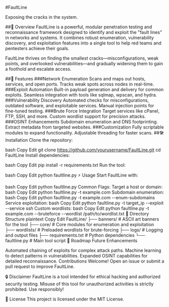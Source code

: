 #FaultLine

Exposing the cracks in the system.

##📜 Overview
FaultLine is a powerful, modular penetration testing and reconnaissance framework designed to identify and exploit the "fault lines" in networks and systems. It combines robust enumeration, vulnerability discovery, and exploitation features into a single tool to help red teams and pentesters achieve their goals.

FaultLine thrives on finding the smallest cracks—misconfigurations, weak points, and overlooked vulnerabilities—and gradually widening them to gain a foothold and escalate access.

##🚀 Features
###Network Enumeration
Scans and maps out hosts, services, and open ports.
Tracks weak spots across nodes in real-time.
###Exploit Automation
Built-in payload generation and delivery for common exploits.
Seamless integration with tools like sqlmap, wpscan, and hydra.
###Vulnerability Discovery
Automated checks for misconfigurations, outdated software, and exploitable services.
Manual injection points for fine-tuned testing.
###Brute Force Integration
Target services like cPanel, FTP, SSH, and more.
Custom wordlist support for precision attacks.
###OSINT Enhancements
Subdomain enumeration and DNS footprinting.
Extract metadata from targeted websites.
###Customization
Fully scriptable modules to expand functionality.
Adjustable threading for faster scans.
##🛠 Installation
Clone the repository:

bash
Copy
Edit
git clone https://github.com/yourusername/FaultLine.git
cd FaultLine
Install dependencies:

bash
Copy
Edit
pip install -r requirements.txt
Run the tool:

bash
Copy
Edit
python faultline.py
⚡ Usage
Start FaultLine with:

bash
Copy
Edit
python faultline.py
Common Flags:
Target a host or domain:
bash
Copy
Edit
python faultline.py -t example.com
Subdomain enumeration:
bash
Copy
Edit
python faultline.py -t example.com --enum-subdomains
Service exploitation:
bash
Copy
Edit
python faultline.py -t target_ip --exploit --service ssh
Custom wordlists:
bash
Copy
Edit
python faultline.py -t example.com --bruteforce --wordlist /path/to/wordlist.txt
📂 Directory Structure
plaintext
Copy
Edit
FaultLine/
├── banners/        # ASCII art banners for the tool
├── core/           # Core modules for enumeration and exploitation
├── wordlists/      # Preloaded wordlists for brute-forcing
├── logs/           # Logging and output files
├── requirements.txt # Python dependencies
└── faultline.py    # Main tool script
🎯 Roadmap
Future Enhancements

Automated chaining of exploits for complex attack paths.
Machine learning to detect patterns in vulnerabilities.
Expanded OSINT capabilities for detailed reconnaissance.
Contributions Welcome!
Open an issue or submit a pull request to improve FaultLine.

🔒 Disclaimer
FaultLine is a tool intended for ethical hacking and authorized security testing. Misuse of this tool for unauthorized activities is strictly prohibited. Use responsibly!

🌟 License
This project is licensed under the MIT License.

